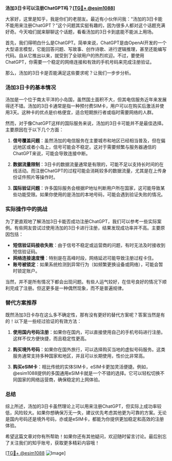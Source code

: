 **汤加3日卡可以注册ChatGPT吗？[[TG💪+ @esim1088](https://t.me/s/esim1088)]**

大家好，这里是知乎，我是你们的老朋友。最近有小伙伴问我：“汤加的3日卡能不能用来注册ChatGPT？”这个问题其实挺有趣的，因为很多人都对这个话题充满好奇。今天咱们就来聊聊这个话题，看看汤加的3日卡到底能不能派上用场。

首先，我们得明白什么是ChatGPT。简单来说，ChatGPT是由OpenAI开发的一个大型语言模型，它能回答问题、写故事、创作诗歌、进行逻辑推理，甚至还能编写代码。自从它推出以来，就受到了全球用户的热烈欢迎。不过，要使用ChatGPT，你需要一个稳定的网络连接和有效的手机号码来完成注册验证。

那么，汤加的3日卡是否能满足这些要求呢？让我们一步步分析。

### 汤加3日卡的基本情况

汤加是一个位于南太平洋的小岛国，虽然国土面积不大，但其电信服务近年来发展得还不错。汤加的3日卡通常是指一种预付费SIM卡，用户可以在购买后激活并使用3天。这种卡的优点是价格便宜，适合短期旅行者或临时需要网络的人群。

然而，对于像ChatGPT这样的国际服务来说，汤加的3日卡可能并不是最佳选择。主要原因在于以下几个方面：

1. **信号覆盖问题**：虽然汤加的电信服务在主要城市和地区已经相当普及，但在偏远地区或者小岛上，信号可能会不稳定。这对于需要频繁与服务器通信的ChatGPT来说，可能会导致连接中断。

2. **数据流量限制**：3日卡的数据流量通常是有限的，可能不足以支持长时间的在线活动。而注册ChatGPT的过程可能会消耗较多的数据流量，尤其是在上传身份证件照片等操作时。

3. **国际验证问题**：许多国际服务会根据IP地址判断用户所在国家，这可能导致某些功能受限。如果你使用的是汤加的本地号码，可能会遇到验证失败的情况。

### 实际操作中的挑战

为了更直观地了解汤加3日卡能否成功注册ChatGPT，我们可以参考一些实际案例。有些网友尝试过使用汤加的3日卡进行注册，结果发现成功率并不高。主要原因包括：

- **短信验证码接收失败**：由于信号不稳定或运营商的问题，有时无法及时接收到短信验证码。
- **网络连接速度慢**：特别是在高峰时段，网络延迟可能导致注册过程卡住。
- **账号被锁定**：如果系统检测到异常行为（如频繁更换设备或网络），可能会暂时锁定账户。

当然，并不是所有情况下都会出现问题。有些人运气较好，在信号良好的情况下顺利完成了注册。但这更多是一种偶然现象，而不是普遍规律。

### 替代方案推荐

既然汤加3日卡存在这么多不确定性，那有没有更好的替代方案呢？答案当然是有的！以下是一些经过验证的有效方法：

1. **使用国内号码注册**：如果你在国内，可以直接使用自己的手机号码进行注册。这样不仅方便快捷，而且稳定性更高。
   
2. **购买境外号码**：如果你在国外旅行，可以选择购买当地的虚拟号码服务。这类服务通常支持多种国家和地区，并且可以长期使用，性价比非常高。

3. **购买eSIM卡**：相比传统的实体SIM卡，eSIM卡更加灵活便捷。例如，@esim1088提供的多国通用eSIM卡就是一个不错的选择。它可以轻松切换不同国家的网络运营商，确保稳定的上网体验。

### 总结

综上所述，汤加的3日卡虽然理论上可以用来注册ChatGPT，但实际上成功率较低，风险较大。如果你想确保万无一失，建议优先考虑其他更为可靠的方案。无论是国内号码还是境外号码，亦或是eSIM卡，都能为你提供更加稳定和高效的注册体验。

希望这篇文章对你有所帮助！如果你还有其他疑问，欢迎随时留言讨论。最后别忘了关注我们的知乎账号，获取更多精彩内容哦！

[[TG💪+ @esim1088](https://t.me/s/esim1088) ![Image](https://i.postimg.cc/4NQfJmqS/Snipaste-2025-05-13-00-14-12.png)]